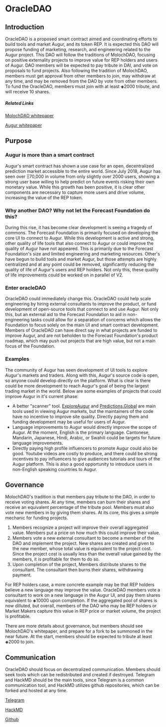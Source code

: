 # OracleDAO

## Introduction

OracleDAO is a proposed smart contract aimed and coordinating efforts to build tools and market Augur, and its token REP.
It is expected this DAO will propose funding of marketing, research, and engineering related to the Augur project. This DAO will
follow the traditions of MolochDAO, focusing on positive externality projects to improve value for REP holders and users of Augur.
DAO members will be expected to pay tribute in DAI, and vote on proposals to fund projects. Also following the tradition of MolochDAO,
members must get approval from other members to join, may withdraw at any time, and may be removed from the DAO by vote from other members.
To fund the OracleDAO, members must join with at least ◈2000 tribute, and will receive 10 shares.

##### Related Links

[MolochDAO whitepaper](https://github.com/MolochVentures/Whitepaper/blob/master/Whitepaper.pdf)

[Augur whitepaper](https://www.augur.net/whitepaper.pdf)


## Purpose

### Augur is more than a smart contract

Augur's smart contract has shown a use case for an open, decentralized prediction market accessible to the entire world. Since July 2018,
Augur has seen over Ξ70,000 in volume from only slightly over 2000 users, showing a strong user base willing to help predict on future
events risking their own monetary value. While this growth has been positive, it is clear other components are necessary to capture more
users and drive volume, increasing the value of the REP token.

### Why another DAO? Why not let the Forecast Foundation do this?

During this rise, it has become clear development is seeing a tragedy of commons. The Forecast Foundation is primarily focused on developing
the core UI to connect to Augur. While this development is active and strong, other quality of life tools that also connect to Augur or could
improve the quality of Augur have not appeared. This is primarily due to the Forecast Foundation's size and limited engineering and marketing
resources. Other's have begun to build tools and market Augur, but those attempts are highly centralized and at any point could be removed,
significantly reducing the quality of life of Augur's users and REP holders. Not only this, these quality of life improvements could be worked
on in parallel of V2.

### Enter oracleDAO

OracleDAO could immediately change this. OracleDAO could help scale engineering by hiring external consultants to improve the product,
or fund development of open-source tools that connect to and use Augur. Not only this, but an external aid to the Forecast Foundation
to aid in non-engineering tasks could allow for a separation of concerns which allows the Foundation to focus solely on the main UI and
smart contract development. Members of OracleDAO can have direct say in what projects are funded to improve Augur, and are not beholden
to the Forecast Foundation's product roadmap, which may push out projects that are high value, but not a main focus of the Foundation.

### Examples

The community of Augur has seen development of UI tools to explore Augur's markets and traders. Along with this, Augur's source code is open,
so anyone could develop directly on the platform. What is clear is there could be more development to reach Augur's goal of being the largest
trading market in the world. Below are some examples of projects that could improve Augur in it's current phase:

* A better "scanner" tool. [ExploreAugur](https://exploreaugur.com/) and [Predictions.Global](https://predictions.global/) are main tools used in viewing Augur markets, but the maintainers of the code have no incentive to improve site quality. Directly paying them and funding development may be useful for users of Augur.
* Language improvements to Augur would directly improve the scope of Augur. At the moment, English is the primary language. Cantonese, Mandarin, Japanese, Hindi, Arabic, or Swahili could be targets for future language improvements.
* Directly paying high profile influencers to promote Augur could also be good. Youtube videos are costly to produce, and there could be strong incentives to pay influencers to give audiences tutorials and tours of the Augur platform. This is also a good opportunity to introduce users in non-English speaking countries to Augur.

## Governance

MolochDAO's tradition is that members pay tribute to the DAO, in order to receive voting shares. At any time, members can burn their
shares and receive an equivalent percentage of the tribute pool. Members must also vote new members in by giving them shares. At its core,
this gives a simple mechanic for funding projects.

1. Members recognize a project will improve their overall aggregated value. Members put a price on how much this could improve their value.
2. Members vote a new external consultant to become a member of the DAO and implement the project. New shares are created and given to the new member, whose total value is equivalent to the project cost. Since the project cost is usually less than the overall value gained by the members, it is profitable for them to do so.
3. Upon completion of the project, Members distribute shares to the consultant. The consultant then burns their shares, withdrawing payment.

For REP holders case, a more concrete example may be that REP holders believe a new language may improve the value. OracleDAO members vote a
consultant to work on a new language in the Augur UI, and pay them shares equivalent to ◈10000 upon completion. If the aggregated pool of
shares is now dilluted, but overall, members of the DAO who may be REP holders or Market Makers capture this value in REP price or market
volume, the project is profitable.

There are more details about governance, but members should see MolochDAO's whitepaper, and prepare for a fork to be summoned in the near future. At the start, members should be expected to tribute at least ◈2000 to join.

## Communication

OracleDAO should focus on decentralized communication. Members should seek tools which can be redistributed and created if destroyed. Telegram
and HackMD should be the main tools, since Telegram is a common communication tool, and HackMD utilizes github repositories, which can be forked
and hosted at any time.

[Telegram](https://t.me/oracledao) 

[HackMD](https://hackmd.io/team/oracle-dao)

[Github](https://github.com/jfarid27/oracle-dao)